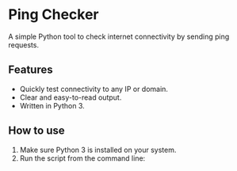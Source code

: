 # Ping Checker

A simple Python tool to check internet connectivity by sending ping requests.

## Features

- Quickly test connectivity to any IP or domain.
- Clear and easy-to-read output.
- Written in Python 3.

## How to use

1. Make sure Python 3 is installed on your system.
2. Run the script from the command line:
